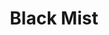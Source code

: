 --- 
title: "Black Mist"
description:
price: "100.00"
category: 
images: 
    - /assets/img/steel.png
order: 506
---